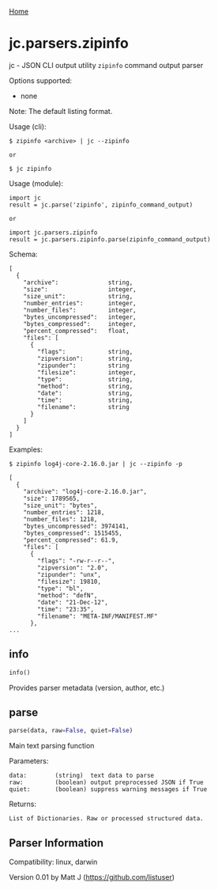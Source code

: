 [Home](https://kellyjonbrazil.github.io/jc/)

# jc.parsers.zipinfo
jc - JSON CLI output utility `zipinfo` command output parser

Options supported:
- none

Note: The default listing format.

Usage (cli):

    $ zipinfo <archive> | jc --zipinfo

    or

    $ jc zipinfo

Usage (module):

    import jc
    result = jc.parse('zipinfo', zipinfo_command_output)

    or

    import jc.parsers.zipinfo
    result = jc.parsers.zipinfo.parse(zipinfo_command_output)

Schema:

    [
      {
        "archive":              string,
        "size":                 integer,
        "size_unit":            string,
        "number_entries":       integer,
        "number_files":         integer,
        "bytes_uncompressed":   integer,
        "bytes_compressed":     integer,
        "percent_compressed":   float,
        "files": [
          {
            "flags":            string,
            "zipversion":       string,
            "zipunder":         string
            "filesize":         integer,
            "type":             string,
            "method":           string,
            "date":             string,
            "time":             string,
            "filename":         string
          }
        ]
      }
    ]

Examples:

    $ zipinfo log4j-core-2.16.0.jar | jc --zipinfo -p

    [
      {
        "archive": "log4j-core-2.16.0.jar",
        "size": 1789565,
        "size_unit": "bytes",
        "number_entries": 1218,
        "number_files": 1218,
        "bytes_uncompressed": 3974141,
        "bytes_compressed": 1515455,
        "percent_compressed": 61.9,
        "files": [
          {
            "flags": "-rw-r--r--",
            "zipversion": "2.0",
            "zipunder": "unx",
            "filesize": 19810,
            "type": "bl",
            "method": "defN",
            "date": "21-Dec-12",
            "time": "23:35",
            "filename": "META-INF/MANIFEST.MF"
          },
    ...


## info
```python
info()
```
Provides parser metadata (version, author, etc.)

## parse
```python
parse(data, raw=False, quiet=False)
```

Main text parsing function

Parameters:

    data:        (string)  text data to parse
    raw:         (boolean) output preprocessed JSON if True
    quiet:       (boolean) suppress warning messages if True

Returns:

    List of Dictionaries. Raw or processed structured data.

## Parser Information
Compatibility:  linux, darwin

Version 0.01 by Matt J (https://github.com/listuser)
